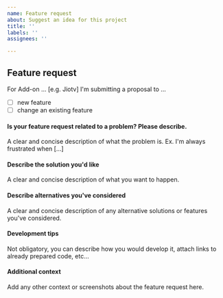 ```yaml
---
name: Feature request
about: Suggest an idea for this project
title: ''
labels: ''
assignees: ''

---
```


## Feature request
For Add-on ... [e.g. Jiotv]
I'm submitting a proposal to ...
  - [ ] new feature
  - [ ] change an existing feature

#### Is your feature request related to a problem? Please describe.
A clear and concise description of what the problem is. Ex. I'm always frustrated when [...]

#### Describe the solution you'd like
A clear and concise description of what you want to happen.

#### Describe alternatives you've considered
A clear and concise description of any alternative solutions or features you've considered.

#### Development tips
Not obligatory, you can describe how you would develop it, attach links to already prepared code, etc...

#### Additional context
Add any other context or screenshots about the feature request here.
